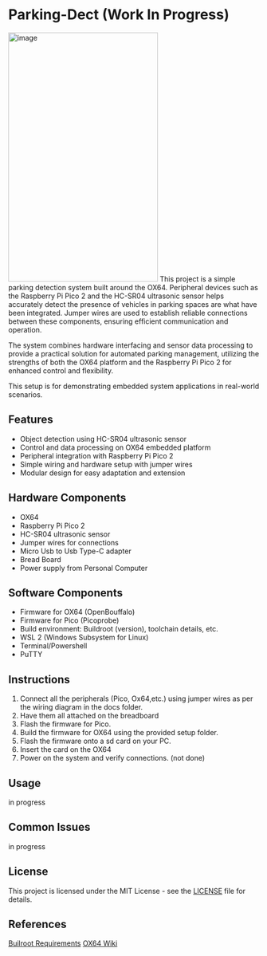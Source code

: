 # Parking-Dect (Work In Progress)
<img width="300" height="500" alt="image" src="https://github.com/user-attachments/assets/abe18117-b27a-4949-82f1-2026059f7eff" />
This project is a simple parking detection system built around the OX64. Peripheral devices such as the Raspberry Pi Pico 2  and the HC-SR04 ultrasonic sensor helps accurately detect the presence of vehicles in parking spaces are what have been integrated. Jumper wires are used to establish reliable connections between these components, ensuring efficient communication and operation. 

The system combines hardware interfacing and sensor data processing to provide a practical solution for automated parking management, utilizing the strengths of both the OX64 platform and the Raspberry Pi Pico 2 for enhanced control and flexibility.

This setup is for demonstrating embedded system applications in real-world scenarios.

## Features
- Object detection using HC-SR04 ultrasonic sensor
- Control and data processing on OX64 embedded platform
- Peripheral integration with Raspberry Pi Pico 2
- Simple wiring and hardware setup with jumper wires
- Modular design for easy adaptation and extension

## Hardware Components
- OX64 
- Raspberry Pi Pico 2
- HC-SR04 ultrasonic sensor
- Jumper wires for connections
- Micro Usb to Usb Type-C adapter
- Bread Board
- Power supply from Personal Computer
  
## Software Components
- Firmware for OX64 (OpenBouffalo)
- Firmware for Pico (Picoprobe)
- Build environment: Buildroot (version), toolchain details, etc.
- WSL 2 (Windows Subsystem for Linux)
- Terminal/Powershell
- PuTTY

## Instructions
1. Connect all the peripherals (Pico, Ox64,etc.) using jumper wires as per the wiring diagram in the docs folder.
2. Have them all attached on the breadboard
3. Flash the firmware for Pico.
4. Build the firmware for OX64 using the provided setup folder.
5. Flash the firmware onto a sd card on your PC.
6. Insert the card on the OX64
7. Power on the system and verify connections.
(not done)

## Usage
in progress

## Common Issues
in progress

## License
This project is licensed under the MIT License - see the [LICENSE](LICENSE) file for details.

## References
[Builroot Requirements](https://buildroot.org/downloads/manual/manual.html#requirement)
[OX64 Wiki](https://wiki.pine64.org/wiki/Ox64)
